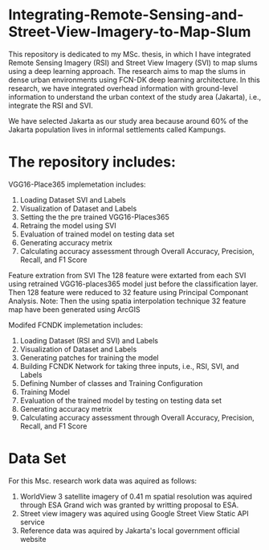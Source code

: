 # Integrating-Remote-Sensing-and-Street-View-Imagery-to-Map-Slum
This repository is dedicated to my MSc. thesis, in which I have integrated Remote Sensing Imagery (RSI) and Street View Imagery (SVI) to map slums using a deep learning approach.
The research aims to map the slums in dense urban environments using FCN-DK deep learning architecture. In this research, we have integrated overhead information with ground-level information to understand the urban context of the study area (Jakarta), i.e., integrate the RSI and SVI.

We have selected Jakarta as our study area because around 60% of the Jakarta population lives in informal settlements called Kampungs.

# The repository includes:
VGG16-Place365 implemetation includes:
1. Loading Dataset SVI and Labels
2. Visualization of Dataset and Labels
3. Setting the the pre trained VGG16-Places365
4. Retraing the model using SVI 
5. Evaluation of trained model on testing data set
7. Generating accuracy metrix
8. Calculating accuracy assessment through Overall Accuracy, Precision, Recall, and F1 Score

Feature extration from SVI
The 128 feature were extarted from each SVI using retrained VGG16-places365 model just before the classification layer. Then 128 feature were reduced to 32 feature using Principal Componant Analysis. Note: Then the using spatia interpolation technique 32 feature map have been generated using ArcGIS 

Modifed FCNDK implemetation includes:
1. Loading Dataset (RSI and SVI) and Labels
2. Visualization of Dataset and Labels
3. Generating patches for training the model
4. Building FCNDK Network for taking three inputs, i.e., RSI, SVI, and Labels
5. Defining Number of classes and Training Configuration
6. Training Model
7. Evaluation of the trained model by testing on testing data set
8. Generating accuracy metrix
9. Calculating accuracy assessment through Overall Accuracy, Precision, Recall, and F1 Score

# Data Set
For this Msc. research work data was aquired as follows:
1. WorldView 3 satellite imagery of 0.41 m spatial resolution was aquired through ESA Grand wich was granted by writting proposal to ESA.
2. Street view imagery was aquired using Google Street View Static API service
3. Reference data was aquired by Jakarta's local government official website

